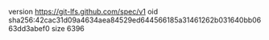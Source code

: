 version https://git-lfs.github.com/spec/v1
oid sha256:42cac31d09a4634aea84529ed644566185a31461262b031640bb0663dd3abef0
size 6396
